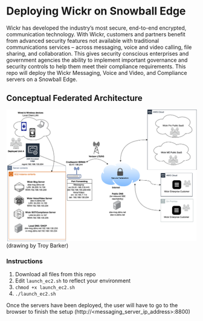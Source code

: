 # Deploying Wickr on Snowball Edge

Wickr has developed the industry’s most secure, end-to-end encrypted, communication technology. With Wickr, customers and partners benefit from advanced security features not available with traditional communications services – across messaging, voice and video calling, file sharing, and collaboration. This gives security conscious enterprises and government agencies the ability to implement important governance and security controls to help them meet their compliance requirements.
This repo will deploy the Wickr Messaging, Voice and Video, and Compliance servers on a Snowball Edge.

## Conceptual Federated Architecture
![Architectural Overview](SBEWickrFederationConcept.drawio.png)
(drawing by Troy Barker)

### Instructions
1. Download all files from this repo
2. Edit `launch_ec2.sh` to reflect your environment
3. `chmod +x launch_ec2.sh`
4. `./launch_ec2.sh`

Once the servers have been deployed, the user will have to go to the browser to finish the setup (http://<messaging_server_ip_address>:8800)

